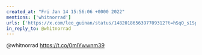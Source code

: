 ```yaml
---
created_at: "Fri Jan 14 15:56:06 +0000 2022"
mentions: ['whitnorrad']
urls: ['https://x.com/leo_guinan/status/1482018656397709312?t=hSqO_s1Sph4dCEVofQPnSw&s=19']
in_reply_to: @whitnorrad
---
```


@whitnorrad https://t.co/0mlYwwnm39